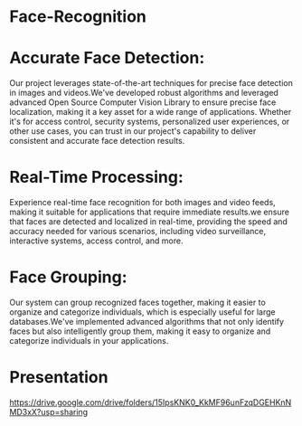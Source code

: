 # Face-Recognition
# Accurate Face Detection: 
Our project leverages state-of-the-art techniques for precise face detection in images and videos.We've developed robust algorithms and leveraged advanced Open Source Computer Vision Library to ensure precise face localization, making it a key asset for a wide range of applications. Whether it's for access control, security systems, personalized user experiences, or other use cases, you can trust in our project's capability to deliver consistent and accurate face detection results.
# Real-Time Processing:
Experience real-time face recognition for both images and video feeds, making it suitable for applications that require immediate results.we ensure that faces are detected and localized in real-time, providing the speed and accuracy needed for various scenarios, including video surveillance, interactive systems, access control, and more.
# Face Grouping:
Our system can group recognized faces together, making it easier to organize and categorize individuals, which is especially useful for large databases.We've implemented advanced algorithms that not only identify faces but also intelligently group them, making it easy to organize and categorize individuals in your applications. 
# Presentation
https://drive.google.com/drive/folders/15IpsKNK0_KkMF96unFzqDGEHKnNMD3xX?usp=sharing


